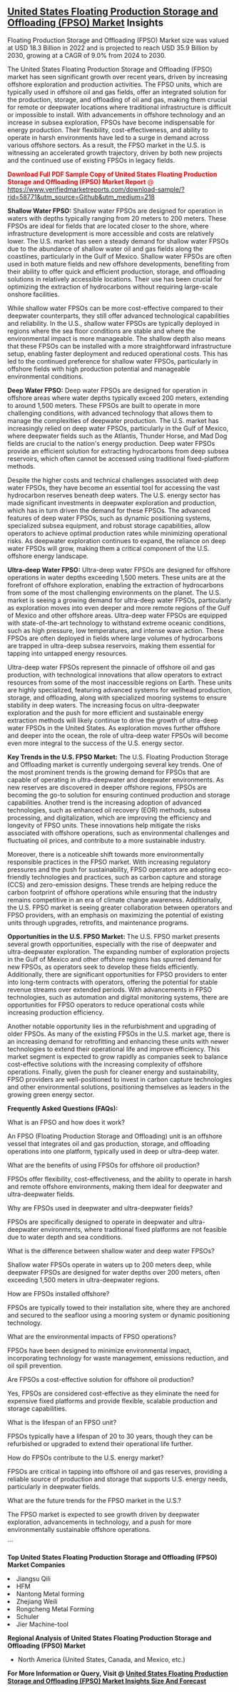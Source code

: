 <h2><a href="https://www.verifiedmarketreports.com/download-sample/?rid=58771&amp;utm_source=Github&amp;utm_medium=218" target="_blank">United States Floating Production Storage and Offloading (FPSO) Market</a> Insights</h2><p>Floating Production Storage and Offloading (FPSO) Market size was valued at USD 18.3 Billion in 2022 and is projected to reach USD 35.9 Billion by 2030, growing at a CAGR of 9.0% from 2024 to 2030.</p><p> <p>The United States Floating Production Storage and Offloading (FPSO) market has seen significant growth over recent years, driven by increasing offshore exploration and production activities. The FPSO units, which are typically used in offshore oil and gas fields, offer an integrated solution for the production, storage, and offloading of oil and gas, making them crucial for remote or deepwater locations where traditional infrastructure is difficult or impossible to install. With advancements in offshore technology and an increase in subsea exploration, FPSOs have become indispensable for energy production. Their flexibility, cost-effectiveness, and ability to operate in harsh environments have led to a surge in demand across various offshore sectors. As a result, the FPSO market in the U.S. is witnessing an accelerated growth trajectory, driven by both new projects and the continued use of existing FPSOs in legacy fields. <p><span class=""><span style="color: #ff0000;"><strong>Download Full PDF Sample Copy of United States Floating Production Storage and Offloading (FPSO) Market Report</strong> @ </span><a href="https://www.verifiedmarketreports.com/download-sample/?rid=58771&amp;utm_source=Github&amp;utm_medium=218" target="_blank">https://www.verifiedmarketreports.com/download-sample/?rid=58771&amp;utm_source=Github&amp;utm_medium=218</a></span></p></p> <p><strong>Shallow Water FPSO:</strong> Shallow water FPSOs are designed for operation in waters with depths typically ranging from 20 meters to 200 meters. These FPSOs are ideal for fields that are located closer to the shore, where infrastructure development is more accessible and costs are relatively lower. The U.S. market has seen a steady demand for shallow water FPSOs due to the abundance of shallow water oil and gas fields along the coastlines, particularly in the Gulf of Mexico. Shallow water FPSOs are often used in both mature fields and new offshore developments, benefiting from their ability to offer quick and efficient production, storage, and offloading solutions in relatively accessible locations. Their use has been crucial for optimizing the extraction of hydrocarbons without requiring large-scale onshore facilities. <p>While shallow water FPSOs can be more cost-effective compared to their deepwater counterparts, they still offer advanced technological capabilities and reliability. In the U.S., shallow water FPSOs are typically deployed in regions where the sea floor conditions are stable and where the environmental impact is more manageable. The shallow depth also means that these FPSOs can be installed with a more straightforward infrastructure setup, enabling faster deployment and reduced operational costs. This has led to the continued preference for shallow water FPSOs, particularly in offshore fields with high production potential and manageable environmental conditions.</p> <p><strong>Deep Water FPSO:</strong> Deep water FPSOs are designed for operation in offshore areas where water depths typically exceed 200 meters, extending to around 1,500 meters. These FPSOs are built to operate in more challenging conditions, with advanced technology that allows them to manage the complexities of deepwater production. The U.S. market has increasingly relied on deep water FPSOs, particularly in the Gulf of Mexico, where deepwater fields such as the Atlantis, Thunder Horse, and Mad Dog fields are crucial to the nation's energy production. Deep water FPSOs provide an efficient solution for extracting hydrocarbons from deep subsea reservoirs, which often cannot be accessed using traditional fixed-platform methods. <p>Despite the higher costs and technical challenges associated with deep water FPSOs, they have become an essential tool for accessing the vast hydrocarbon reserves beneath deep waters. The U.S. energy sector has made significant investments in deepwater exploration and production, which has in turn driven the demand for these FPSOs. The advanced features of deep water FPSOs, such as dynamic positioning systems, specialized subsea equipment, and robust storage capabilities, allow operators to achieve optimal production rates while minimizing operational risks. As deepwater exploration continues to expand, the reliance on deep water FPSOs will grow, making them a critical component of the U.S. offshore energy landscape.</p> <p><strong>Ultra-deep Water FPSO:</strong> Ultra-deep water FPSOs are designed for offshore operations in water depths exceeding 1,500 meters. These units are at the forefront of offshore exploration, enabling the extraction of hydrocarbons from some of the most challenging environments on the planet. The U.S. market is seeing a growing demand for ultra-deep water FPSOs, particularly as exploration moves into even deeper and more remote regions of the Gulf of Mexico and other offshore areas. Ultra-deep water FPSOs are equipped with state-of-the-art technology to withstand extreme oceanic conditions, such as high pressure, low temperatures, and intense wave action. These FPSOs are often deployed in fields where large volumes of hydrocarbons are trapped in ultra-deep subsea reservoirs, making them essential for tapping into untapped energy resources. <p>Ultra-deep water FPSOs represent the pinnacle of offshore oil and gas production, with technological innovations that allow operators to extract resources from some of the most inaccessible regions on Earth. These units are highly specialized, featuring advanced systems for wellhead production, storage, and offloading, along with specialized mooring systems to ensure stability in deep waters. The increasing focus on ultra-deepwater exploration and the push for more efficient and sustainable energy extraction methods will likely continue to drive the growth of ultra-deep water FPSOs in the United States. As exploration moves further offshore and deeper into the ocean, the role of ultra-deep water FPSOs will become even more integral to the success of the U.S. energy sector.</p> <p><strong>Key Trends in the U.S. FPSO Market:</strong> The U.S. Floating Production Storage and Offloading market is currently undergoing several key trends. One of the most prominent trends is the growing demand for FPSOs that are capable of operating in ultra-deepwater and deepwater environments. As new reserves are discovered in deeper offshore regions, FPSOs are becoming the go-to solution for ensuring continued production and storage capabilities. Another trend is the increasing adoption of advanced technologies, such as enhanced oil recovery (EOR) methods, subsea processing, and digitalization, which are improving the efficiency and longevity of FPSO units. These innovations help mitigate the risks associated with offshore operations, such as environmental challenges and fluctuating oil prices, and contribute to a more sustainable industry. <p>Moreover, there is a noticeable shift towards more environmentally responsible practices in the FPSO market. With increasing regulatory pressures and the push for sustainability, FPSO operators are adopting eco-friendly technologies and practices, such as carbon capture and storage (CCS) and zero-emission designs. These trends are helping reduce the carbon footprint of offshore operations while ensuring that the industry remains competitive in an era of climate change awareness. Additionally, the U.S. FPSO market is seeing greater collaboration between operators and FPSO providers, with an emphasis on maximizing the potential of existing units through upgrades, retrofits, and maintenance programs.</p> <p><strong>Opportunities in the U.S. FPSO Market:</strong> The U.S. FPSO market presents several growth opportunities, especially with the rise of deepwater and ultra-deepwater exploration. The expanding number of exploration projects in the Gulf of Mexico and other offshore regions has spurred demand for new FPSOs, as operators seek to develop these fields efficiently. Additionally, there are significant opportunities for FPSO providers to enter into long-term contracts with operators, offering the potential for stable revenue streams over extended periods. With advancements in FPSO technologies, such as automation and digital monitoring systems, there are opportunities for FPSO operators to reduce operational costs while increasing production efficiency. <p>Another notable opportunity lies in the refurbishment and upgrading of older FPSOs. As many of the existing FPSOs in the U.S. market age, there is an increasing demand for retrofitting and enhancing these units with newer technologies to extend their operational life and improve efficiency. This market segment is expected to grow rapidly as companies seek to balance cost-effective solutions with the increasing complexity of offshore operations. Finally, given the push for cleaner energy and sustainability, FPSO providers are well-positioned to invest in carbon capture technologies and other environmental solutions, positioning themselves as leaders in the growing green energy sector.</p> <p><strong>Frequently Asked Questions (FAQs):</strong></p> <p>What is an FPSO and how does it work?</p> <p>An FPSO (Floating Production Storage and Offloading) unit is an offshore vessel that integrates oil and gas production, storage, and offloading operations into one platform, typically used in deep or ultra-deep water.</p> <p>What are the benefits of using FPSOs for offshore oil production?</p> <p>FPSOs offer flexibility, cost-effectiveness, and the ability to operate in harsh and remote offshore environments, making them ideal for deepwater and ultra-deepwater fields.</p> <p>Why are FPSOs used in deepwater and ultra-deepwater fields?</p> <p>FPSOs are specifically designed to operate in deepwater and ultra-deepwater environments, where traditional fixed platforms are not feasible due to water depth and sea conditions.</p> <p>What is the difference between shallow water and deep water FPSOs?</p> <p>Shallow water FPSOs operate in waters up to 200 meters deep, while deepwater FPSOs are designed for water depths over 200 meters, often exceeding 1,500 meters in ultra-deepwater regions.</p> <p>How are FPSOs installed offshore?</p> <p>FPSOs are typically towed to their installation site, where they are anchored and secured to the seafloor using a mooring system or dynamic positioning technology.</p> <p>What are the environmental impacts of FPSO operations?</p> <p>FPSOs have been designed to minimize environmental impact, incorporating technology for waste management, emissions reduction, and oil spill prevention.</p> <p>Are FPSOs a cost-effective solution for offshore oil production?</p> <p>Yes, FPSOs are considered cost-effective as they eliminate the need for expensive fixed platforms and provide flexible, scalable production and storage capabilities.</p> <p>What is the lifespan of an FPSO unit?</p> <p>FPSOs typically have a lifespan of 20 to 30 years, though they can be refurbished or upgraded to extend their operational life further.</p> <p>How do FPSOs contribute to the U.S. energy market?</p> <p>FPSOs are critical in tapping into offshore oil and gas reserves, providing a reliable source of production and storage that supports U.S. energy needs, particularly in deepwater fields.</p> <p>What are the future trends for the FPSO market in the U.S.?</p> <p>The FPSO market is expected to see growth driven by deepwater exploration, advancements in technology, and a push for more environmentally sustainable offshore operations.</p> ```</p><p><strong>Top United States Floating Production Storage and Offloading (FPSO) Market Companies</strong></p><div data-test-id=""><p><li>Jiangsu Qili</li><li> HFM</li><li> Nantong Metal forming</li><li> Zhejiang Weili</li><li> Rongcheng Metal Forming</li><li> Schuler</li><li> Jier Machine-tool</li></p><div><strong>Regional Analysis of&nbsp;United States Floating Production Storage and Offloading (FPSO) Market</strong></div><ul><li dir="ltr"><p dir="ltr">North America&nbsp;(United States, Canada, and Mexico, etc.)</p></li></ul><p><strong>For More Information or Query, Visit @&nbsp;</strong><strong><a href="https://www.verifiedmarketreports.com/product/global-floating-production-storage-and-offloading-fpso-market-2018-by-manufacturers-regions-type-and-application-forecast-to-2023/?utm_source=Github&amp;utm_medium=218" target="_blank">United States Floating Production Storage and Offloading (FPSO) Market Insights Size And Forecast</a></strong></p></div>
